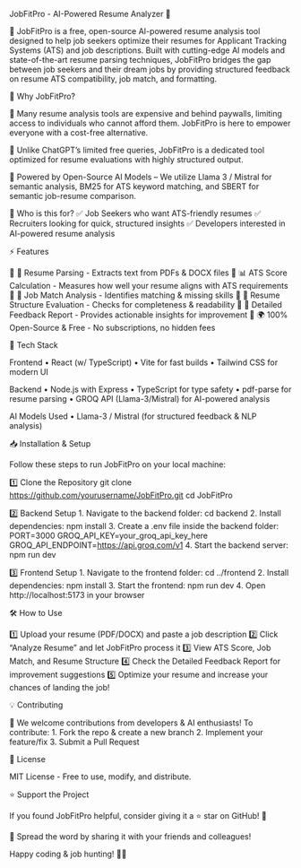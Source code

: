 JobFitPro - AI-Powered Resume Analyzer 🚀

📢 JobFitPro is a free, open-source AI-powered resume analysis tool designed to help job seekers optimize their resumes for Applicant Tracking Systems (ATS) and job descriptions. Built with cutting-edge AI models and state-of-the-art resume parsing techniques, JobFitPro bridges the gap between job seekers and their dream jobs by providing structured feedback on resume ATS compatibility, job match, and formatting.

🌟 Why JobFitPro?

💼 Many resume analysis tools are expensive and behind paywalls, limiting access to individuals who cannot afford them. JobFitPro is here to empower everyone with a cost-free alternative.

🤖 Unlike ChatGPT’s limited free queries, JobFitPro is a dedicated tool optimized for resume evaluations with highly structured output.

🧠 Powered by Open-Source AI Models – We utilize Llama 3 / Mistral for semantic analysis, BM25 for ATS keyword matching, and SBERT for semantic job-resume comparison.

🎯 Who is this for?
✅ Job Seekers who want ATS-friendly resumes
✅ Recruiters looking for quick, structured insights
✅ Developers interested in AI-powered resume analysis

⚡ Features

🔹 📄 Resume Parsing - Extracts text from PDFs & DOCX files
🔹 📊 ATS Score Calculation - Measures how well your resume aligns with ATS requirements
🔹 🎯 Job Match Analysis - Identifies matching & missing skills
🔹 📑 Resume Structure Evaluation - Checks for completeness & readability
🔹 📝 Detailed Feedback Report - Provides actionable insights for improvement
🔹 🌍 100% Open-Source & Free - No subscriptions, no hidden fees

🚀 Tech Stack

Frontend
	•	React (w/ TypeScript)
	•	Vite for fast builds 
	•	Tailwind CSS for modern UI 

Backend
	•	Node.js with Express 
	•	TypeScript for type safety 
	•	pdf-parse for resume parsing 
	•	GROQ API (Llama-3/Mistral) for AI-powered analysis 

AI Models Used
	•	Llama-3 / Mistral (for structured feedback & NLP analysis)
	
📥 Installation & Setup

Follow these steps to run JobFitPro on your local machine:

1️⃣ Clone the Repository
git clone https://github.com/yourusername/JobFitPro.git
cd JobFitPro

2️⃣ Backend Setup
	1.	Navigate to the backend folder:
        cd backend
    2.	Install dependencies:
        npm install
	3.	Create a .env file inside the backend folder:
        PORT=3000
        GROQ_API_KEY=your_groq_api_key_here
        GROQ_API_ENDPOINT=https://api.groq.com/v1
    4.	Start the backend server:
        npm run dev

3️⃣ Frontend Setup
	1.	Navigate to the frontend folder:
        cd ../frontend
	2.	Install dependencies:
        npm install
    3.	Start the frontend:
        npm run dev
    4.	Open http://localhost:5173 in your browser

🛠 How to Use

1️⃣ Upload your resume (PDF/DOCX) and paste a job description
2️⃣ Click “Analyze Resume” and let JobFitPro process it
3️⃣ View ATS Score, Job Match, and Resume Structure
4️⃣ Check the Detailed Feedback Report for improvement suggestions
5️⃣ Optimize your resume and increase your chances of landing the job!

💡 Contributing

🚀 We welcome contributions from developers & AI enthusiasts! To contribute:
	1.	Fork the repo & create a new branch
	2.	Implement your feature/fix
	3.	Submit a Pull Request

📜 License

MIT License - Free to use, modify, and distribute.

⭐ Support the Project

If you found JobFitPro helpful, consider giving it a ⭐ star on GitHub! 🚀

📢 Spread the word by sharing it with your friends and colleagues!

Happy coding & job hunting! 🎯💼